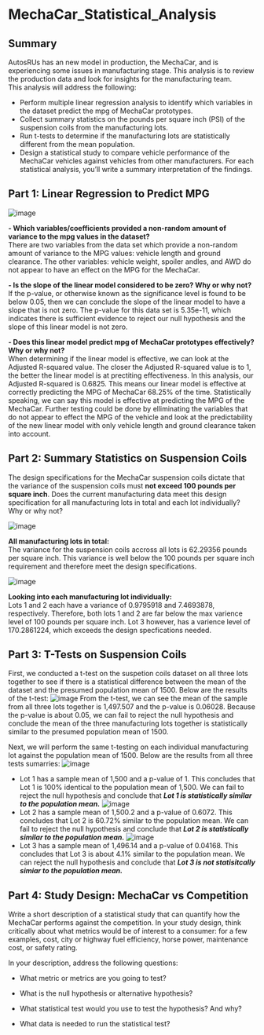 # MechaCar_Statistical_Analysis
## Summary
AutosRUs has an new model in production, the MechaCar, and is experiencing some issues in manufacturing stage. This analysis is to review the production data and look for insights for the manufacturing team. </br>
This analysis will address the following:
- Perform multiple linear regression analysis to identify which variables in the dataset predict the mpg of MechaCar prototypes.
- Collect summary statistics on the pounds per square inch (PSI) of the suspension coils from the manufacturing lots.
- Run t-tests to determine if the manufacturing lots are statistically different from the mean population.
- Design a statistical study to compare vehicle performance of the MechaCar vehicles against vehicles from other manufacturers. For each statistical analysis, you’ll write a summary interpretation of the findings.

## Part 1: Linear Regression to Predict MPG
![image]()

**- Which variables/coefficients provided a non-random amount of variance to the mpg values in the dataset?** </br>
There are two variables from the data set which provide a non-random amount of variance to the MPG values: vehicle length and ground clearance. The other variables: vehicle weight, spoiler andles, and AWD do not appear to have an effect on the MPG for the MechaCar. 

**- Is the slope of the linear model considered to be zero? Why or why not?** </br>
If the p-value, or otherwise known as the significance level is found to be below 0.05, then we can conclude the slope of the linear model to have a slope that is not zero. The p-value for this data set is 5.35e-11, which indicates there is sufficient evidence to reject our null hypothesis and the slope of this linear model is not zero.

**- Does this linear model predict mpg of MechaCar prototypes effectively? Why or why not?** </br>
When determining if the linear model is effective, we can look at the Adjusted R-squared value. The closer the Adjusted R-squared value is to 1, the better the linear model is at prectiting effectiveness. In this analysis, our Adjusted R-squared is 0.6825. This means our linear model is effective at correctly predicting the MPG of MechaCar 68.25% of the time. Statistically speaking, we can say this model is effective at predicting the MPG of the MechaCar. Further testing could be done by elliminating the variables that do not appear to effect the MPG of the vehicle and look at the predictability of the new linear model with only vehicle length and ground clearance taken into account. 

## Part 2: Summary Statistics on Suspension Coils
The design specifications for the MechaCar suspension coils dictate that the variance of the suspension coils must **not exceed 100 pounds per square inch**. Does the current manufacturing data meet this design specification for all manufacturing lots in total and each lot individually? Why or why not?

![image]()

**All manufacturing lots in total:** </br>
The variance for the suspension coils accross all lots is 62.29356 pounds per square inch. This variance is well below the 100 pounds per square inch requirement and therefore meet the design specifications. 

![image]()

**Looking into each manufacturing lot individually:** </br>
Lots 1 and 2 each have a variance of 0.9795918 and 7.4693878, respectively. Therefore, both lots 1 and 2 are far below the max varience level of 100 pounds per square inch. Lot 3 however, has a varience level of 170.2861224, which exceeds the design specfications needed. 

## Part 3: T-Tests on Suspension Coils
First, we conducted a t-test on the suspetion coils dataset on all three lots together to see if there is a statistical difference between the mean of the dataset and the presumed population mean of 1500. Below are the results of the t-test:
![image]()
From the t-test, we can see the mean of the sample from all three lots together is 1,497.507 and the p-value is 0.06028. Because the p-value is about 0.05, we can fail to reject the null hypothesis and conclude the mean of the three manufacturing lots together is statistically similar to the presumed population mean of 1500.

Next, we will perform the same t-testing on each individual manufacturing lot against the population mean of 1500. Below are the results from all three tests sumarries:
![image]()
- Lot 1 has a sample mean of 1,500 and a p-value of 1. This concludes that Lot 1 is 100% identical to the population mean of 1,500. We can fail to reject the null hypothesis and conclude that ***Lot 1 is statistically similar to the population mean.***
![image]()
- Lot 2 has a sample mean of 1,500.2 and a p-value of 0.6072. This concludes that Lot 2 is 60.72% similar to the population mean. We can fail to reject the null hypothesis and conclude that ***Lot 2 is statistically similar to the population mean.*** 
![image]()
- Lot 3 has a sample mean of 1,496.14 and a p-value of 0.04168. This concludes that Lot 3 is about 4.1% similar to the population mean. We can reject the null hypothesis and conclude that ***Lot 3 is not statisitcally simiar to the population mean.***

## Part 4: Study Design: MechaCar vs Competition
Write a short description of a statistical study that can quantify how the MechaCar performs against the competition. In your study design, think critically about what metrics would be of interest to a consumer: for a few examples, cost, city or highway fuel efficiency, horse power, maintenance cost, or safety rating.

In your description, address the following questions:

- What metric or metrics are you going to test?

- What is the null hypothesis or alternative hypothesis?

- What statistical test would you use to test the hypothesis? And why?

- What data is needed to run the statistical test?

